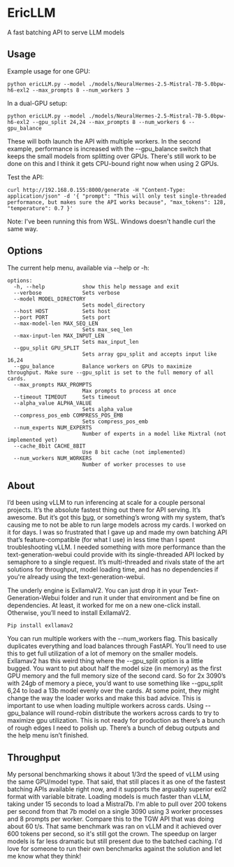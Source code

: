 # EricLLM
A fast batching API to serve LLM models

## Usage

Example usage for one GPU:
```
python ericLLM.py --model ./models/NeuralHermes-2.5-Mistral-7B-5.0bpw-h6-exl2 --max_prompts 8 --num_workers 3
```
In a dual-GPU setup:
```
python ericLLM.py --model ./models/NeuralHermes-2.5-Mistral-7B-5.0bpw-h6-exl2 --gpu_split 24,24 --max_prompts 8 --num_workers 6 --gpu_balance
```
These will both launch the API with multiple workers. In the second example, performance is increased with the --gpu_balance switch that keeps the small models from splitting over GPUs. There's still work to be done on this and I think it gets CPU-bound right now when using 2 GPUs.

Test the API:

```
curl http://192.168.0.155:8000/generate -H "Content-Type: application/json" -d '{ "prompt": "This will only test single-threaded performance, but makes sure the API works because", "max_tokens": 128, "temperature": 0.7 }'
```
Note: I've been running this from WSL. Windows doesn't handle curl the same way.

## Options

The current help menu, available via --help or -h:
```
options:
  -h, --help            show this help message and exit
  --verbose             Sets verbose
  --model MODEL_DIRECTORY
                        Sets model_directory
  --host HOST           Sets host
  --port PORT           Sets port
  --max-model-len MAX_SEQ_LEN
                        Sets max_seq_len
  --max-input-len MAX_INPUT_LEN
                        Sets max_input_len
  --gpu_split GPU_SPLIT
                        Sets array gpu_split and accepts input like 16,24
  --gpu_balance         Balance workers on GPUs to maximize throughput. Make sure --gpu_split is set to the full memory of all cards.
  --max_prompts MAX_PROMPTS
                        Max prompts to process at once
  --timeout TIMEOUT     Sets timeout
  --alpha_value ALPHA_VALUE
                        Sets alpha_value
  --compress_pos_emb COMPRESS_POS_EMB
                        Sets compress_pos_emb
  --num_experts NUM_EXPERTS
                        Number of experts in a model like Mixtral (not implemented yet)
  --cache_8bit CACHE_8BIT
                        Use 8 bit cache (not implemented)
  --num_workers NUM_WORKERS
                        Number of worker processes to use
```

## About

I’d been using vLLM to run inferencing at scale for a couple personal projects. It’s the absolute fastest thing out there for API serving. It’s awesome. But it’s got this [bug](https://github.com/vllm-project/vllm/issues/1116), or something’s wrong with my system, that’s causing me to not be able to run large models across my cards. I worked on it for days. I was so frustrated that I gave up and made my own batching API that’s feature-compatible (for what I use) in less time than I spent troubleshooting vLLM. I needed something with more performance than the text-generation-webui could provide with its single-threaded API locked by semaphore to a single request. It’s multi-threaded and rivals state of the art solutions for throughput, model loading time, and has no dependencies if you're already using the text-generation-webui.

The underly engine is ExllamaV2. You can just drop it in your Text-Generation-Webui folder and run it under that environment and be fine on dependencies. At least, it worked for me on a new one-click install. Otherwise, you’ll need to install ExllamaV2.

```
Pip install exllamav2
```

You can run multiple workers with the --num_workers flag. This basically duplicates everything and load balances through FastAPI. You’ll need to use this to get full utilization of a lot of memory on the smaller models.
Exllamav2 has this weird thing where the --gpu_split option is a little bugged. You want to put about half the model size (in memory) as the first GPU memory and the full memory size of the second card. So for 2x 3090’s with 24gb of memory a piece, you’d want to use something like --gpu_split 6,24 to load a 13b model evenly over the cards. At some point, they might change the way the loader works and make this bad advice. This is important to use when loading multiple workers across cards. Using --gpu_balance will round-robin distribute the workers across cards to try to maximize gpu utilization.
This is not ready for production as there’s a bunch of rough edges I need to polish up. There’s a bunch of debug outputs and the help menu isn’t finished.

## Throughput

My personal benchmarking shows it about 1/3rd the speed of vLLM using the same GPU/model type. That said, that still places it as one of the fastest batching APIs available right now, and it supports the arguably superior exl2 format with variable bitrate. Loading models is much faster than vLLM, taking under 15 seconds to load a Mistral7b. I'm able to pull over 200 tokens per second from that 7b model on a single 3090 using 3 worker processes and 8 prompts per worker. Compare this to the TGW API that was doing about 60 t/s. That same benchmark was ran on vLLM and it achieved over 600 tokens per second, so it's still got the crown. The speedup on larger models is far less dramatic but still present due to the batched caching. I'd love for someone to run their own benchmarks against the solution and let me know what they think!
